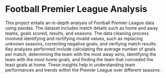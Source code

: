 # Football Premier League Analysis
This project entails an in-depth analysis of Football Premier League data using pandas. The dataset includes match details such as home and away teams, goals scored, results, and seasons. The data cleaning process involved identifying and rectifying invalid values, such as replacing unknown seasons, correcting negative goals, and verifying match results. Key analyses performed include calculating the average number of goals per match, determining the team with the most away wins, identifying the team with the most home goals, and finding the team that conceded the least goals at home. These insights help in understanding team performances and trends within the Premier League over different seasons.
